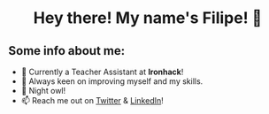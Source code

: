 <h1 align="center"> Hey there! My name's Filipe! 👋 </h1>

## Some info about me:

- 🔭 Currently a Teacher Assistant at **Ironhack**!
- 🌱 Always keen on improving myself and my skills.
- 🦉 Night owl!
- 📫 Reach me out on [Twitter](https://twitter.com/Filipe__Freire) & [LinkedIn](https://www.linkedin.com/in/filiperpfreire/)!
